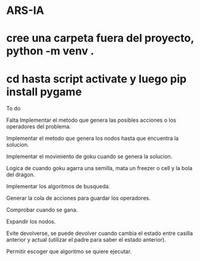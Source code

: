 # ARS-IA
# cree una carpeta fuera del proyecto, python -m venv .
# cd hasta script activate y luego pip install pygame

To do
 
Falta 
Implementar el metodo que genera las posibles acciones o los operadores del problema.

Implementar el metodo que genera los nodos hasta que encuentra la solucion.

Implementar el movimiento de goku cuando se genera la solucion.

Logica de cuando goku agarra una semilla, mata un freezer o cell y la bola del dragon.

Implementar los algoritmos de busqueda.

Generar la cola de acciones para guardar los operadores.

Comprobar cuando se gana.

Expandir los nodos.

Evite devolverse, se puede devolver cuando cambia el estado entre casilla anterior y actual (utilizar el padre para saber el estado anterior).

Permitir escoger que algoritmo se quiere ejecutar.
